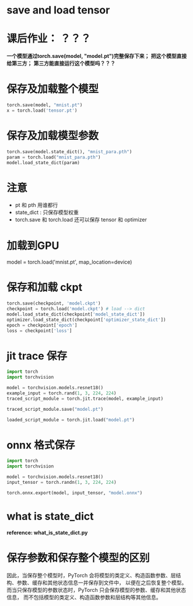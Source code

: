 # save and load tensor

# 课后作业： ？？？
**一个模型通过torch.save(model, "model.pt")完整保存下来；**
**把这个模型直接给第三方；**
**第三方能直接运行这个模型吗？？？**

# 保存及加载整个模型
```python
torch.save(model, "mnist.pt")
x = torch.load('tensor.pt')
```

# 保存及加载模型参数
```python
torch.save(model.state_dict(), "mnist_para.pth")
param = torch.load("mnist_para.pth")
model.load_state_dict(param)
```
# 注意
- pt 和 pth 用谁都行
- state_dict : 只保存模型权重
- torch.save 和 torch.load 还可以保存 tensor 和 optimizer

# 加载到GPU
model = torch.load('mnist.pt', map_location=device)

# 保存和加载 ckpt
```python
torch.save(checkpoint, 'model.ckpt')
checkpoint = torch.load('model.ckpt') # load --> dict
model.load_state_dict(checkpoint['model_state_dict'])
optimizer.load_state_dict(checkpoint['optimizer_state_dict'])
epoch = checkpoint['epoch']
loss = checkpoint['loss']
```

# jit trace 保存
```python
import torch
import torchvision

model = torchvision.models.resnet18()
example_input = torch.rand(1, 3, 224, 224)
traced_script_module = torch.jit.trace(model, example_input)

traced_script_module.save("model.pt")

loaded_script_module = torch.jit.load("model.pt")
```

# onnx 格式保存

```python
import torch
import torchvision

model = torchvision.models.resnet18()
input_tensor = torch.randn(1, 3, 224, 224)

torch.onnx.export(model, input_tensor, "model.onnx")
```

# what is state_dict
**reference: what_is_state_dict.py**

# 保存参数和保存整个模型的区别
因此，当保存整个模型时，PyTorch 会将模型的类定义、构造函数参数、层结构、参数、缓存和其他状态信息一并保存到文件中，
以便在之后恢复整个模型。而当只保存模型的参数状态时，PyTorch 只会保存模型的参数、缓存和其他状态信息，
而不包括模型的类定义、构造函数参数和层结构等其他信息。


